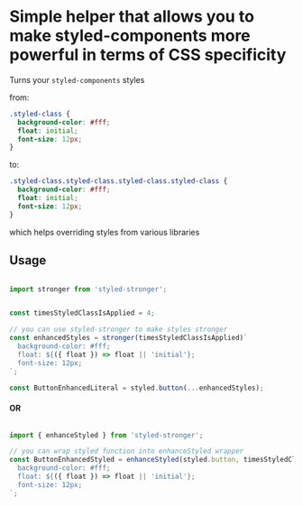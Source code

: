 # Simple helper that allows you to make styled-components more powerful in terms of CSS specificity

Turns your `styled-components` styles

from:

```css
.styled-class {
  background-color: #fff;
  float: initial;
  font-size: 12px;
}
```

to:

```css
.styled-class.styled-class.styled-class.styled-class {
  background-color: #fff;
  float: initial;
  font-size: 12px;
}
```


which helps overriding styles from various libraries

## Usage

```js

import stronger from 'styled-stronger';


const timesStyledClassIsApplied = 4;

// you can use styled-stronger to make styles stronger
const enhancedStyles = stronger(timesStyledClassIsApplied)`
  background-color: #fff;
  float: ${({ float }) => float || 'initial'};
  font-size: 12px;
`;

const ButtonEnhancedLiteral = styled.button(...enhancedStyles);


```
#### OR
```js

import { enhanceStyled } from 'styled-stronger';

// you can wrap styled function into enhanceStyled wrapper
const ButtonEnhancedStyled = enhanceStyled(styled.button, timesStyledClassIsApplied)`
  background-color: #fff;
  float: ${({ float }) => float || 'initial'};
  font-size: 12px;
`;


```
